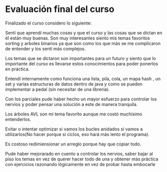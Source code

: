 # Evaluación final del curso
Finalizado el curso considero lo siguiente:

Sentí que aprendí muchas cosas y que el curso y las cosas que se dictan en él están muy buenas. Son muy interesantes siento mis temas favoritos sorting y arboles binarios ya que son como los que más se me complicaron de entender y los sentí más complejos.

Los temas que se dictaron son importantes para un futuro y siento que lo importante del curso es llevarse estos conocimientos para poder ponerlos en práctica.

Entendí internamente como funciona una lista, pila, cola, un mapa hash , un set y varías estructuras de datos dentro de java y como se pueden implementar a pedal (sin necesitar de una librería).

Con los parciales pude haber hecho un mayor esfuerzo para controlar los nervios y poder pensar una solución a este de manera tranquila.

Los árboles AVL son mi tema favorito aunque me costó muchísimo entenderlos.

Evitar o intentar optimizar si vamos los bucles anidados si vamos a utilizarlos(No hacer porque si ciclos, eso hará más lento el programa).

Es costoso redimiensionar un arreglo porque hay que copiar todo.

Pude haber mejorarado en cuento a controlar los nervios, saber bajar al piso los temas en vez de querer hacer todo de una y obtener más práctica con ejercicios razonando lógicamente en vez de probar hasta embocarle

